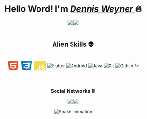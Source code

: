 <div>
  <h1 align="center">Hello Word! I'm 
    <a href="https://www.linkedin.com/in/dennisweyner/">
      <i>Dennis Weyner</i>
    </a> 🔥
  </h1>
</div>

<div align="center">
  <a href="https://github.com/dennisweyner">
    <img height="150em" src="https://github-readme-stats.vercel.app/api?username=dennisweyner&count_private=true&include_all_commits=true&show_icons=true&theme=dark&hide_border=false&show_owner=true"/>
    <img height="150em" src="https://github-readme-stats.vercel.app/api/top-langs/?username=dennisweyner&theme=dark&hide_border=false&&layout=compact"/>
  </a>
</div>

  <div align="center"><br>
    <h2 align="center">Alien Skills 👽️</h2> 
  </div>

<div align="center" valign="top"><br>    
  <img align="center" alt="HTML" height="30" width="40" src="https://raw.githubusercontent.com/devicons/devicon/master/icons/html5/html5-original.svg">
  <img align="center" alt="CSS" height="30" width="40" src="https://raw.githubusercontent.com/devicons/devicon/master/icons/css3/css3-original.svg">
  <img align="center" alt="Js" height="30" width="40" src="https://raw.githubusercontent.com/devicons/devicon/master/icons/javascript/javascript-plain.svg"> 
  <img align="center" alt="Flutter" height="30" width="40" src="https://cdn.jsdelivr.net/gh/devicons/devicon/icons/flutter/flutter-original.svg" />
  <img align="center" alt="Android" height="30" width="40" src="https://cdn.jsdelivr.net/gh/devicons/devicon/icons/android/android-plain.svg" />
  <img align="center" alt="Java" height="30" width="40" src="https://cdn.jsdelivr.net/gh/devicons/devicon/icons/java/java-original.svg" />
  <img align="center" alt="Git" height="30" width="40" src="https://cdn.jsdelivr.net/gh/devicons/devicon/icons/git/git-original.svg" />
  <img align="center" alt="Github" height="35" width="35" src="https://img.icons8.com/fluency/344/ffffff/github.png" />
 />
</div><br>

  <div align="center"><br>
    <h3>Social Networks 🌐</h3>  
  </div>
  
<div align="center" valign="top" style="display: inline_block">
  <!-- <a href="link do canal " target="_blank"><img src="https://img.shields.io/badge/YouTube-FF0000?style=for-the-badge&logo=youtube&logoColor=white" target="_blank"></a> -->
  <a href="https://www.instagram.com/dennisweyner/" target="_blank"><img src="https://img.shields.io/badge/-Instagram-%23E4405F?style=for-the-badge&logo=instagram&logoColor=white" target="_blank"></a>
  <!-- <a href="link do face" target="_blank"><img src="https://img.shields.io/badge/Facebook-1877F2?style=for-the-badge&logo=facebook&logoColor=white" target="_blank"></a>  -->
  <a href="https://www.linkedin.com/in/dennisweyner/" target="_blank"><img src="https://img.shields.io/badge/-LinkedIn-%230077B5?style=for-the-badge&logo=linkedin&logoColor=white" target="_blank"></a> 
  <!-- <a href="mailto:seu email aqui"><img src="https://img.shields.io/badge/-Gmail-%23333?style=for-the-badge&logo=gmail&logoColor=white" target="_blank"></a>-->
</div>

<div align="center">  
  
  ![Snake animation](https://github.com/dennisweyner/dennisweyner/blob/output/github-contribution-grid-snake.svg)

</div>
